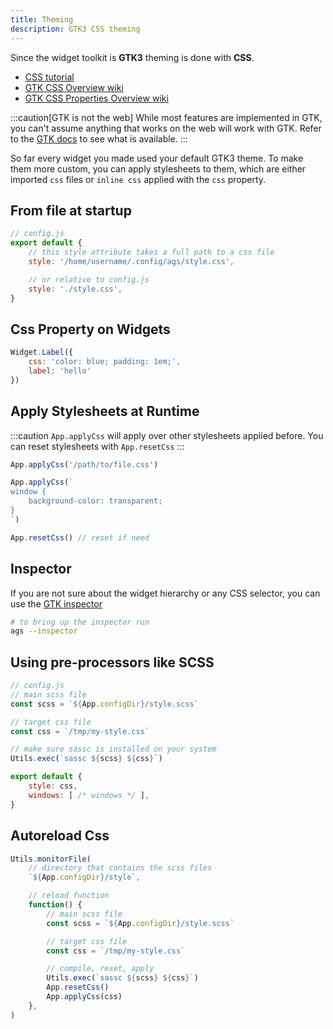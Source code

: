 ```yaml
---
title: Theming
description: GTK3 CSS theming
---
```


Since the widget toolkit is **GTK3** theming is done with **CSS**.

* [CSS tutorial](https://www.w3schools.com/css/)
* [GTK CSS Overview wiki](https://docs.gtk.org/gtk3/css-overview.html)
* [GTK CSS Properties Overview wiki](https://docs.gtk.org/gtk3/css-properties.html)

:::caution[GTK is not the web]
While most features are implemented in GTK,
you can't assume anything that works on the web will work with GTK.
Refer to the [GTK docs](https://docs.gtk.org/gtk3/css-overview.html)
to see what is available.
:::

So far every widget you made used your default GTK3 theme.
To make them more custom, you can apply stylesheets to them,
which are either imported `css` files or `inline css` applied
with the `css` property.

## From file at startup

```js
// config.js
export default {
    // this style attribute takes a full path to a css file
    style: '/home/username/.config/ags/style.css',

    // or relative to config.js
    style: './style.css',
}
```

## Css Property on Widgets

```js
Widget.Label({
    css: 'color: blue; padding: 1em;',
    label: 'hello'
})
```

## Apply Stylesheets at Runtime

:::caution
`App.applyCss` will apply over other stylesheets applied before.
You can reset stylesheets with `App.resetCss`
:::

```js
App.applyCss('/path/to/file.css')
```

```js
App.applyCss(`
window {
    background-color: transparent;
}
`)
```

```js
App.resetCss() // reset if need
```

## Inspector

If you are not sure about the widget hierarchy or any CSS selector,
you can use the [GTK inspector](https://wiki.gnome.org/Projects/GTK/Inspector)

```bash
# to bring up the inspector run
ags --inspector
```

## Using pre-processors like SCSS

```js
// config.js
// main scss file
const scss = `${App.configDir}/style.scss`

// target css file
const css = `/tmp/my-style.css`

// make sure sassc is installed on your system
Utils.exec(`sassc ${scss} ${css}`)

export default {
    style: css,
    windows: [ /* windows */ ],
}
```

## Autoreload Css

```js
Utils.monitorFile(
    // directory that contains the scss files
    `${App.configDir}/style`,

    // reload function
    function() {
        // main scss file
        const scss = `${App.configDir}/style.scss`

        // target css file
        const css = `/tmp/my-style.css`

        // compile, reset, apply
        Utils.exec(`sassc ${scss} ${css}`)
        App.resetCss()
        App.applyCss(css)
    },
)
```

